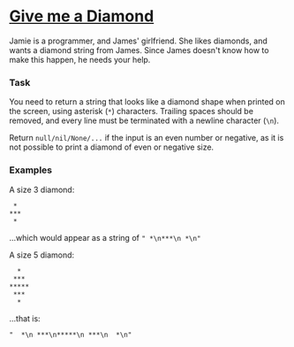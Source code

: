 # [Give me a Diamond](https://www.codewars.com/kata/5503013e34137eeeaa001648/train/swift)

Jamie is a programmer, and James' girlfriend. She likes diamonds, and wants a diamond string from James. Since James doesn't know how to make this happen, he needs your help.

### Task
You need to return a string that looks like a diamond shape when printed on the screen, using asterisk (`*`) characters. Trailing spaces should be removed, and every line must be terminated with a newline character (`\n`).

Return `null/nil/None/...` if the input is an even number or negative, as it is not possible to print a diamond of even or negative size.

### Examples
A size 3 diamond:

     *
    ***
     *

...which would appear as a string of `" *\n***\n *\n"`

A size 5 diamond:

      *
     ***
    *****
     ***
      *

...that is:

    "  *\n ***\n*****\n ***\n  *\n"

